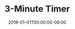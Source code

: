 ---
redirect_from:
- "/3"
date: "2018-01-01T00:00:00-08:00"
layout: timer
published: TRUE
title: "3-Minute Timer"
minutes: 3
---